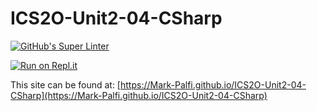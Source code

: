 # ICS2O-Unit2-04-CSharp

[![GitHub's Super Linter](https://github.com/Mark-Palfi/ICS2O-Unit2-04-CSharp/workflows/GitHub's%20Super%20Linter/badge.svg)](https://github.com/Mark-Palfi/ICS2O-Unit2-04-CSharp/actions)

[![Run on Repl.it](https://repl.it/badge/github/Mark-Palfi/ICS2O-Unit2-04-CSharp)](https://repl.it/github/Mark-Palfi/ICS2O-Unit2-04-CSharp)

This site can be found at: [https://Mark-Palfi.github.io/ICS2O-Unit2-04-CSharp](https://Mark-Palfi.github.io/ICS2O-Unit2-04-CSharp)
